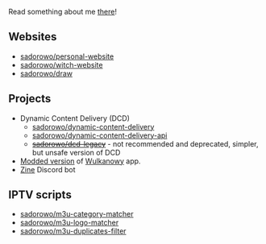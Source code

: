 Read something about me [there](https://sador.me)!

## Websites
- [sadorowo/personal-website](https://github.com/sadorowo/personal-website)
- [sadorowo/witch-website](https://github.com/sadorowo/witch-website)
- [sadorowo/draw](https://github.com/sadorowo/draw)

## Projects
- Dynamic Content Delivery (DCD)
  - [sadorowo/dynamic-content-delivery](https://github.com/sadorowo/dynamic-content-delivery)
  - [sadorowo/dynamic-content-delivery-api](https://github.com/sadorowo/dynamic-content-delivery-api)
  - ~~[sadorowo/dcd-legacy](https://github.com/sadorowo/dcd-legacy)~~ - not recommended and deprecated, simpler, but unsafe version of DCD
- [Modded version](https://github.com/sadorowo/wulkanowy-mod) of [Wulkanowy](https://github.com/wulkanowy/wulkanowy) app.
- [Zine](https://github.com/sadorowo/zine-v4) Discord bot

## IPTV scripts
- [sadorowo/m3u-category-matcher](https://github.com/sadorowo/m3u-category-matcher)
- [sadorowo/m3u-logo-matcher](https://github.com/sadorowo/m3u-logo-matcher)
- [sadorowo/m3u-duplicates-filter](https://github.com/sadorowo/m3u-duplicates-filter)
